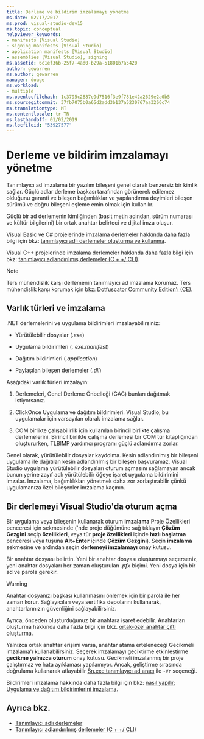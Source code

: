 ```yaml
---
title: Derleme ve bildirim imzalamayı yönetme
ms.date: 02/17/2017
ms.prod: visual-studio-dev15
ms.topic: conceptual
helpviewer_keywords:
- manifests [Visual Studio]
- signing manifests [Visual Studio]
- application manifests [Visual Studio]
- assemblies [Visual Studio], signing
ms.assetid: 6c1ef36b-25f7-4ad0-b29a-51801b7a5420
author: gewarren
ms.author: gewarren
manager: douge
ms.workload:
- multiple
ms.openlocfilehash: 1c3795c2887e9d7516f3e9f781e42a2629e2a0b5
ms.sourcegitcommit: 37fb7075b0a65d2add3b137a5230767aa3266c74
ms.translationtype: MT
ms.contentlocale: tr-TR
ms.lasthandoff: 01/02/2019
ms.locfileid: "53927577"
---
```

# <a name="manage-assembly-and-manifest-signing"></a>Derleme ve bildirim imzalamayı yönetme

Tanımlayıcı ad imzalama bir yazılım bileşeni genel olarak benzersiz bir kimlik sağlar. Güçlü adlar derleme başkası tarafından görünerek edilemez olduğunu garanti ve bileşen bağımlılıklar ve yapılandırma deyimleri bileşen sürümü ve doğru bileşeni eşleme emin olmak için kullanılır.

Güçlü bir ad derlemenin kimliğinden (basit metin adından, sürüm numarası ve kültür bilgilerini) bir ortak anahtar belirteci ve dijital imza oluşur.

Visual Basic ve C# projelerinde imzalama derlemeler hakkında daha fazla bilgi için bkz: [tanımlayıcı adlı derlemeler oluşturma ve kullanma](/dotnet/framework/app-domains/create-and-use-strong-named-assemblies).

Visual C++ projelerinde imzalama derlemeler hakkında daha fazla bilgi için bkz: [tanımlayıcı adlandırılmış derlemeler (C + +/ CLI)](/cpp/dotnet/strong-name-assemblies-assembly-signing-cpp-cli).

> [!NOTE]
> Ters mühendislik karşı derlemenin tanımlayıcı ad imzalama korumaz. Ters mühendislik karşı korumak için bkz: [Dotfuscator Community Edition'ı (CE)](dotfuscator/index.md).

## <a name="asset-types-and-signing"></a>Varlık türleri ve imzalama

.NET derlemelerini ve uygulama bildirimleri imzalayabilirsiniz:

- Yürütülebilir dosyalar (*.exe*)

- Uygulama bildirimleri (*. exe.manifest*)

- Dağıtım bildirimleri (*.application*)

- Paylaşılan bileşen derlemeler (*.dll*)

Aşağıdaki varlık türleri imzalayın:

1. Derlemeleri, Genel Derleme Önbelleği (GAC) bunları dağıtmak istiyorsanız.

2. ClickOnce Uygulama ve dağıtım bildirimleri. Visual Studio, bu uygulamalar için varsayılan olarak imzalama sağlar.

3. COM birlikte çalışabilirlik için kullanılan birincil birlikte çalışma derlemelerini. Birincil birlikte çalışma derlemesi bir COM tür kitaplığından oluştururken, TLBIMP yardımcı programı güçlü adlandırma zorlar.

Genel olarak, yürütülebilir dosyalar kaydolma. Kesin adlandırılmış bir bileşeni uygulama ile dağıtılan kesin adlandırılmış bir bileşen başvuramaz. Visual Studio uygulama yürütülebilir dosyaları oturum açmasını sağlamayan ancak bunun yerine zayıf adlı yürütülebilir öğeye işaret uygulama bildirimini imzalar. İmzalama, bağımlılıkları yönetmek daha zor zorlaştırabilir çünkü uygulamanıza özel bileşenler imzalama kaçının.

## <a name="how-to-sign-an-assembly-in-visual-studio"></a>Bir derlemeyi Visual Studio'da oturum açma

Bir uygulama veya bileşenin kullanarak oturum **imzalama** Proje Özellikleri penceresi için sekmesinde ('nde proje düğümüne sağ tıklayın **Çözüm Gezgini** seçip **özellikleri**, veya tür **proje özellikleri** içinde **hızlı başlatma** penceresi veya tuşuna **Alt**+**Enter** içinde **Çözüm Gezgini**). Seçin **imzalama** sekmesine ve ardından seçin **derlemeyi imzalamayı** onay kutusu.

Bir anahtar dosyası belirtin. Yeni bir anahtar dosyası oluşturmayı seçerseniz, yeni anahtar dosyaları her zaman oluşturulan *.pfx* biçimi. Yeni dosya için bir ad ve parola gerekir.

> [!WARNING]
> Anahtar dosyanızı başkası kullanmasını önlemek için bir parola ile her zaman korur. Sağlayıcıları veya sertifika depolarını kullanarak, anahtarlarınızın güvenliğini sağlayabilirsiniz.

Ayrıca, önceden oluşturduğunuz bir anahtara işaret edebilir. Anahtarları oluşturma hakkında daha fazla bilgi için bkz. [ortak-özel anahtar çifti oluşturma](/dotnet/framework/app-domains/how-to-create-a-public-private-key-pair).

Yalnızca ortak anahtar erişimi varsa, anahtar atama erteleneceği Gecikmeli imzalama'ı kullanabilirsiniz. Seçerek imzalamayı geciktirme etkinleştirme **gecikme yalnızca oturum** onay kutusu. Gecikmeli imzalanmış bir proje çalıştırmaz ve hata ayıklaması yapılamıyor. Ancak, geliştirme sırasında doğrulama kullanarak atlayabilir [Sn.exe tanımlayıcı ad aracı](/dotnet/framework/tools/sn-exe-strong-name-tool) ile `-Vr` seçeneği.

Bildirimleri imzalama hakkında daha fazla bilgi için bkz: [nasıl yapılır: Uygulama ve dağıtım bildirimlerini imzalama](../ide/how-to-sign-application-and-deployment-manifests.md).

## <a name="see-also"></a>Ayrıca bkz.

- [Tanımlayıcı adlı derlemeler](/dotnet/framework/app-domains/strong-named-assemblies)
- [Tanımlayıcı adlandırılmış derlemeler (C + +/ CLI)](/cpp/dotnet/strong-name-assemblies-assembly-signing-cpp-cli)
